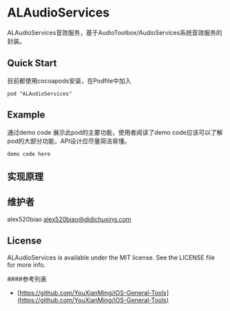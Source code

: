 # ALAudioServices

ALAudioServices音效服务，基于AudioToolbox/AudioServices系统音效服务的封装。


## Quick Start

目前都使用cocoapods安装，在Podfile中加入

```
pod "ALAudioServices" 
```

## Example
通过demo code 展示此pod的主要功能，使用者阅读了demo code应该可以了解pod的大部分功能，API设计应尽量简洁易懂。

``` 
demo code here
```

## 实现原理


## 维护者

alex520biao <alex520biao@didichuxing.com>

## License

ALAudioServices is available under the MIT license. See the LICENSE file for more info.

####参考列表
* [https://github.com/YouXianMing/iOS-General-Tools](https://github.com/YouXianMing/iOS-General-Tools)

